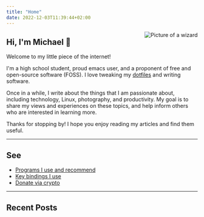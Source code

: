 ```yaml
---
title: "Home"
date: 2022-12-03T11:39:44+02:00
---
```


<img
align="right"
id="partywizard"
src="/images/partywizard.gif"
alt="Picture of a wizard">

## Hi, I'm Michael 👋

Welcome to my little piece of the internet!

I'm a high school student, proud emacs user, and a proponent of free and open-source software (FOSS). I love tweaking my [dotfiles](https://github.com/michaelneuper/dotfiles) and writing software.

Once in a while, I write about the things that I am passionate about, including technology, Linux, photography, and productivity.
My goal is to share my views and experiences on these topics, and help inform others who are interested in learning more.

Thanks for stopping by! I hope you enjoy reading my articles and find them useful.

---

## See

- [Programs I use and recommend](/software/)
- [Key bindings I use](/keybindings/)
- [Donate via crypto](/donate/)

---

## Recent Posts
